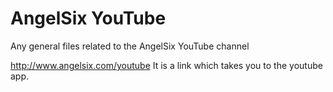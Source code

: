 # AngelSix YouTube
Any general files related to the AngelSix YouTube channel

http://www.angelsix.com/youtube
It is a link which takes you to the youtube app.

